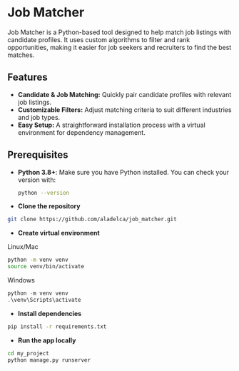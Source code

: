 # Job Matcher

Job Matcher is a Python-based tool designed to help match job listings with candidate profiles. It uses custom algorithms to filter and rank opportunities, making it easier for job seekers and recruiters to find the best matches.

## Features

- **Candidate & Job Matching:** Quickly pair candidate profiles with relevant job listings.
- **Customizable Filters:** Adjust matching criteria to suit different industries and job types.
- **Easy Setup:** A straightforward installation process with a virtual environment for dependency management.

## Prerequisites

- **Python 3.8+**: Make sure you have Python installed. You can check your version with:
  ```bash
  python --version

- **Clone the repository**

```bash
git clone https://github.com/aladelca/job_matcher.git
```

- **Create virtual environment**

Linux/Mac

```bash
python -m venv venv
source venv/bin/activate
```

Windows

```powershell
python -m venv venv
.\venv\Scripts\activate
```

- **Install dependencies**

```bash
pip install -r requirements.txt
```

- **Run the app locally**

```bash
cd my_project
python manage.py runserver
```
